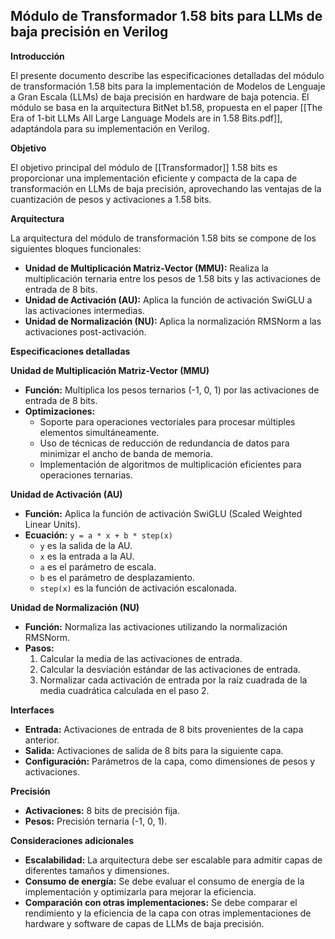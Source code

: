 ## Módulo de Transformador 1.58 bits para LLMs de baja precisión en Verilog

**Introducción**

El presente documento describe las especificaciones detalladas del módulo de transformación 1.58 bits para la implementación de Modelos de Lenguaje a Gran Escala (LLMs) de baja precisión en hardware de baja potencia. El módulo se basa en la arquitectura BitNet b1.58, propuesta en el paper [[The Era of 1-bit LLMs All Large Language Models are in 1.58 Bits.pdf]], adaptándola para su implementación en Verilog.

**Objetivo**

El objetivo principal del módulo de [[Transformador]] 1.58 bits es proporcionar una implementación eficiente y compacta de la capa de transformación en LLMs de baja precisión, aprovechando las ventajas de la cuantización de pesos y activaciones a 1.58 bits.

**Arquitectura**

La arquitectura del módulo de transformación 1.58 bits se compone de los siguientes bloques funcionales:

- **Unidad de Multiplicación Matriz-Vector (MMU):** Realiza la multiplicación ternaria entre los pesos de 1.58 bits y las activaciones de entrada de 8 bits.
- **Unidad de Activación (AU):** Aplica la función de activación SwiGLU a las activaciones intermedias.
- **Unidad de Normalización (NU):** Aplica la normalización RMSNorm a las activaciones post-activación.

**Especificaciones detalladas**

**Unidad de Multiplicación Matriz-Vector (MMU)**

- **Función:** Multiplica los pesos ternarios (-1, 0, 1) por las activaciones de entrada de 8 bits.
- **Optimizaciones:**
    - Soporte para operaciones vectoriales para procesar múltiples elementos simultáneamente.
    - Uso de técnicas de reducción de redundancia de datos para minimizar el ancho de banda de memoria.
    - Implementación de algoritmos de multiplicación eficientes para operaciones ternarias.

**Unidad de Activación (AU)**

- **Función:** Aplica la función de activación SwiGLU (Scaled Weighted Linear Units).
- **Ecuación:** `y = a * x + b * step(x)`
    - `y` es la salida de la AU.
    - `x` es la entrada a la AU.
    - `a` es el parámetro de escala.
    - `b` es el parámetro de desplazamiento.
    - `step(x)` es la función de activación escalonada.

**Unidad de Normalización (NU)**

- **Función:** Normaliza las activaciones utilizando la normalización RMSNorm.
- **Pasos:**
    1. Calcular la media de las activaciones de entrada.
    2. Calcular la desviación estándar de las activaciones de entrada.
    3. Normalizar cada activación de entrada por la raíz cuadrada de la media cuadrática calculada en el paso 2.

**Interfaces**

- **Entrada:** Activaciones de entrada de 8 bits provenientes de la capa anterior.
- **Salida:** Activaciones de salida de 8 bits para la siguiente capa.
- **Configuración:** Parámetros de la capa, como dimensiones de pesos y activaciones.

**Precisión**

- **Activaciones:** 8 bits de precisión fija.
- **Pesos:** Precisión ternaria (-1, 0, 1).

**Consideraciones adicionales**

- **Escalabilidad:** La arquitectura debe ser escalable para admitir capas de diferentes tamaños y dimensiones.
- **Consumo de energía:** Se debe evaluar el consumo de energía de la implementación y optimizarla para mejorar la eficiencia.
- **Comparación con otras implementaciones:** Se debe comparar el rendimiento y la eficiencia de la capa con otras implementaciones de hardware y software de capas de LLMs de baja precisión.

